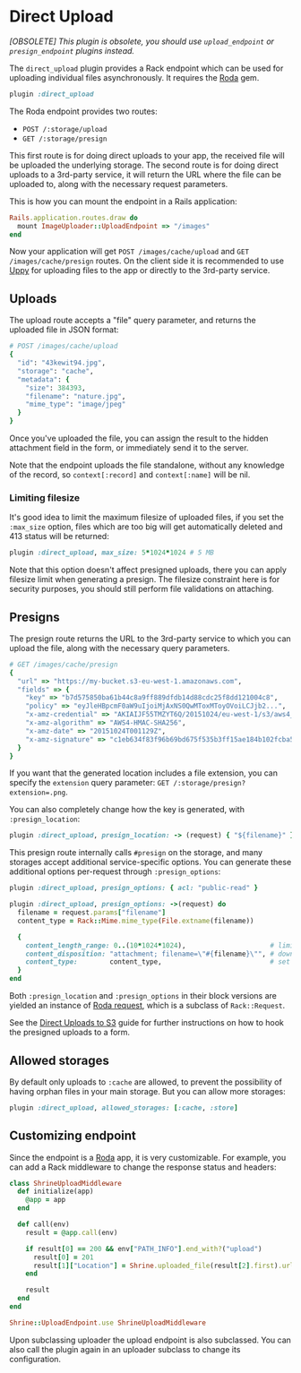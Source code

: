 # Direct Upload

*[OBSOLETE] This plugin is obsolete, you should use `upload_endpoint` or
`presign_endpoint` plugins instead.*

The `direct_upload` plugin provides a Rack endpoint which can be used for
uploading individual files asynchronously. It requires the [Roda] gem.

```rb
plugin :direct_upload
```

The Roda endpoint provides two routes:

* `POST /:storage/upload`
* `GET /:storage/presign`

This first route is for doing direct uploads to your app, the received file
will be uploaded the underlying storage. The second route is for doing direct
uploads to a 3rd-party service, it will return the URL where the file can be
uploaded to, along with the necessary request parameters.

This is how you can mount the endpoint in a Rails application:

```rb
Rails.application.routes.draw do
  mount ImageUploader::UploadEndpoint => "/images"
end
```

Now your application will get `POST /images/cache/upload` and `GET
/images/cache/presign` routes. On the client side it is recommended to use
[Uppy] for uploading files to the app or directly to the 3rd-party service.

## Uploads

The upload route accepts a "file" query parameter, and returns the uploaded
file in JSON format:

```rb
# POST /images/cache/upload
{
  "id": "43kewit94.jpg",
  "storage": "cache",
  "metadata": {
    "size": 384393,
    "filename": "nature.jpg",
    "mime_type": "image/jpeg"
  }
}
```

Once you've uploaded the file, you can assign the result to the hidden
attachment field in the form, or immediately send it to the server.

Note that the endpoint uploads the file standalone, without any knowledge of
the record, so `context[:record]` and `context[:name]` will be nil.

### Limiting filesize

It's good idea to limit the maximum filesize of uploaded files, if you set the
`:max_size` option, files which are too big will get automatically deleted and
413 status will be returned:

```rb
plugin :direct_upload, max_size: 5*1024*1024 # 5 MB
```

Note that this option doesn't affect presigned uploads, there you can apply
filesize limit when generating a presign. The filesize constraint here is for
security purposes, you should still perform file validations on attaching.

## Presigns

The presign route returns the URL to the 3rd-party service to which you can
upload the file, along with the necessary query parameters.

```rb
# GET /images/cache/presign
{
  "url" => "https://my-bucket.s3-eu-west-1.amazonaws.com",
  "fields" => {
    "key" => "b7d575850ba61b44c8a9ff889dfdb14d88cdc25f8dd121004c8",
    "policy" => "eyJleHBpcmF0aW9uIjoiMjAxNS0QwMToxMToyOVoiLCJjb2...",
    "x-amz-credential" => "AKIAIJF55TMZYT6Q/20151024/eu-west-1/s3/aws4_request",
    "x-amz-algorithm" => "AWS4-HMAC-SHA256",
    "x-amz-date" => "20151024T001129Z",
    "x-amz-signature" => "c1eb634f83f96b69bd675f535b3ff15ae184b102fcba51e4db5f4959b4ae26f4"
  }
}
```

If you want that the generated location includes a file extension, you can
specify the `extension` query parameter: `GET
/:storage/presign?extension=.png`.

You can also completely change how the key is generated, with
`:presign_location`:

```rb
plugin :direct_upload, presign_location: -> (request) { "${filename}" }
```

This presign route internally calls `#presign` on the storage, and many
storages accept additional service-specific options. You can generate these
additional options per-request through `:presign_options`:

```rb
plugin :direct_upload, presign_options: { acl: "public-read" }

plugin :direct_upload, presign_options: ->(request) do
  filename = request.params["filename"]
  content_type = Rack::Mime.mime_type(File.extname(filename))

  {
    content_length_range: 0..(10*1024*1024),                     # limit filesize to 10MB
    content_disposition: "attachment; filename=\"#{filename}\"", # download with original filename
    content_type:        content_type,                           # set correct content type
  }
end
```

Both `:presign_location` and `:presign_options` in their block versions are
yielded an instance of [Roda request], which is a subclass of `Rack::Request`.

See the [Direct Uploads to S3] guide for further instructions on how to hook
the presigned uploads to a form.

## Allowed storages

By default only uploads to `:cache` are allowed, to prevent the possibility of
having orphan files in your main storage. But you can allow more storages:

```rb
plugin :direct_upload, allowed_storages: [:cache, :store]
```

## Customizing endpoint

Since the endpoint is a [Roda] app, it is very customizable. For example, you
can add a Rack middleware to change the response status and headers:

```rb
class ShrineUploadMiddleware
  def initialize(app)
    @app = app
  end

  def call(env)
    result = @app.call(env)

    if result[0] == 200 && env["PATH_INFO"].end_with?("upload")
      result[0] = 201
      result[1]["Location"] = Shrine.uploaded_file(result[2].first).url
    end

    result
  end
end

Shrine::UploadEndpoint.use ShrineUploadMiddleware
```

Upon subclassing uploader the upload endpoint is also subclassed. You can also
call the plugin again in an uploader subclass to change its configuration.

[Roda]: https://github.com/jeremyevans/roda
[Uppy]: https://uppy.io
[Roda request]: http://roda.jeremyevans.net/rdoc/classes/Roda/RodaPlugins/Base/RequestMethods.html
[Direct Uploads to S3]: doc/direct_s3.md#readme
